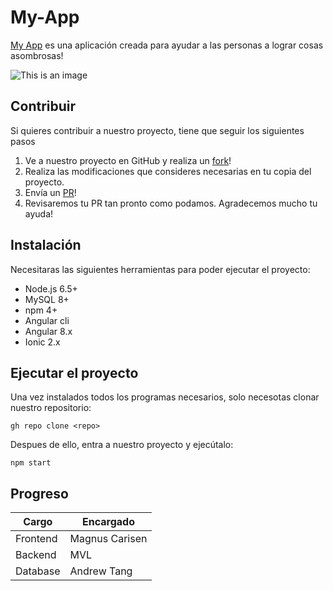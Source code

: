 # My-App
[My App](https://github.com/anaaccilio2004/My-App/edit/main/README.md) es una aplicación creada para ayudar a las personas a lograr cosas asombrosas!

![This is an image](https://preview.redd.it/sk9nb6lgccq31.gif?format=png8&s=4314adede1e763a54cb4b435e3d246da0460d3ae)
## Contribuir
Si quieres contribuir a nuestro proyecto, tiene que seguir los siguientes pasos 
1. Ve a nuestro proyecto en GitHub y realiza un [fork](https://https://github.com/anaaccilio2004/My-App/edit/main/README.md)!
2. Realiza las modificaciones que consideres necesarias en tu copia del proyecto.
3. Envía un [PR](https://github.com/anaaccilio2004/My-App/edit/main/README.md)!
4. Revisaremos tu PR tan pronto como podamos. Agradecemos mucho tu ayuda!

## Instalación 

Necesitaras las siguientes herramientas para poder ejecutar el proyecto:
- Node.js 6.5+
- MySQL 8+
- npm 4+
- Angular cli
- Angular 8.x
- Ionic 2.x

## Ejecutar el proyecto

Una vez instalados todos los programas necesarios, solo necesotas clonar nuestro repositorio:

`gh repo clone <repo>`
                     
Despues de ello, entra a nuestro proyecto y ejecútalo:

`npm start` 

## Progreso
| Cargo | Encargado |
| ------------- | ------------- |
| Frontend  | Magnus Carisen |
| Backend  | MVL  |
| Database  | Andrew Tang |
